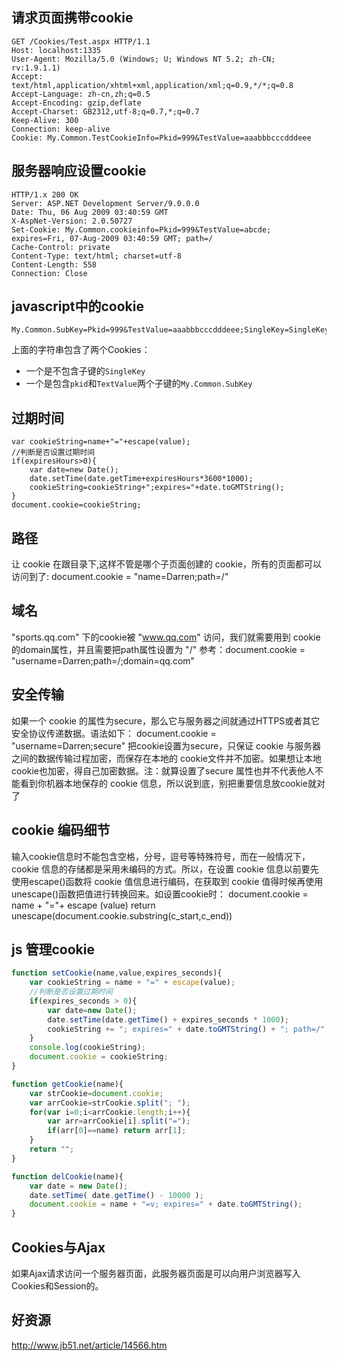 ## 请求页面携带cookie

```http
GET /Cookies/Test.aspx HTTP/1.1
Host: localhost:1335
User-Agent: Mozilla/5.0 (Windows; U; Windows NT 5.2; zh-CN; rv:1.9.1.1)
Accept: text/html,application/xhtml+xml,application/xml;q=0.9,*/*;q=0.8
Accept-Language: zh-cn,zh;q=0.5
Accept-Encoding: gzip,deflate
Accept-Charset: GB2312,utf-8;q=0.7,*;q=0.7
Keep-Alive: 300
Connection: keep-alive
Cookie: My.Common.TestCookieInfo=Pkid=999&TestValue=aaabbbcccdddeee
```

## 服务器响应设置cookie

```http
HTTP/1.x 200 OK
Server: ASP.NET Development Server/9.0.0.0
Date: Thu, 06 Aug 2009 03:40:59 GMT
X-AspNet-Version: 2.0.50727
Set-Cookie: My.Common.cookieinfo=Pkid=999&TestValue=abcde; expires=Fri, 07-Aug-2009 03:40:59 GMT; path=/
Cache-Control: private
Content-Type: text/html; charset=utf-8
Content-Length: 558
Connection: Close
```

## javascript中的cookie

```http
My.Common.SubKey=Pkid=999&TestValue=aaabbbcccdddeee;SingleKey=SingleKeyValue
```

上面的字符串包含了两个Cookies：
- 一个是不包含子键的`SingleKey`
- 一个是包含`pkid`和`TextValue`两个子键的`My.Common.SubKey`

## 过期时间

```
var cookieString=name+"="+escape(value);
//判断是否设置过期时间
if(expiresHours>0){
    var date=new Date();
    date.setTime(date.getTime+expiresHours*3600*1000);
    cookieString=cookieString+";expires="+date.toGMTString();
}
document.cookie=cookieString;
```

## 路径

让 cookie 在跟目录下,这样不管是哪个子页面创建的 cookie，所有的页面都可以访问到了:
document.cookie = "name=Darren;path=/"

## 域名

"sports.qq.com" 下的cookie被 "www.qq.com" 访问，我们就需要用到 cookie 的domain属性，并且需要把path属性设置为 "/"
参考：document.cookie = "username=Darren;path=/;domain=qq.com"

## 安全传输

如果一个 cookie 的属性为secure，那么它与服务器之间就通过HTTPS或者其它安全协议传递数据。语法如下：
document.cookie = "username=Darren;secure"
把cookie设置为secure，只保证 cookie 与服务器之间的数据传输过程加密，而保存在本地的 cookie文件并不加密。如果想让本地cookie也加密，得自己加密数据。注：就算设置了secure 属性也并不代表他人不能看到你机器本地保存的 cookie 信息，所以说到底，别把重要信息放cookie就对了

## cookie 编码细节

输入cookie信息时不能包含空格，分号，逗号等特殊符号，而在一般情况下，cookie 信息的存储都是采用未编码的方式。所以，在设置 cookie 信息以前要先使用escape()函数将 cookie 值信息进行编码，在获取到 cookie 值得时候再使用unescape()函数把值进行转换回来。如设置cookie时：
document.cookie = name + "="+ escape (value)
return unescape(document.cookie.substring(c_start,c_end))

## js 管理cookie

```javascript
function setCookie(name,value,expires_seconds){
    var cookieString = name + "=" + escape(value);
    //判断是否设置过期时间
    if(expires_seconds > 0){
        var date=new Date();
        date.setTime(date.getTime() + expires_seconds * 1000);
        cookieString += "; expires=" + date.toGMTString() + "; path=/";
    }
    console.log(cookieString);
    document.cookie = cookieString;
}

function getCookie(name){
    var strCookie=document.cookie;
    var arrCookie=strCookie.split("; ");
    for(var i=0;i<arrCookie.length;i++){
        var arr=arrCookie[i].split("=");
        if(arr[0]==name) return arr[1];
    }
    return "";
}

function delCookie(name){
    var date = new Date();
    date.setTime( date.getTime() - 10000 );
    document.cookie = name + "=v; expires=" + date.toGMTString();
}
```

## Cookies与Ajax
如果Ajax请求访问一个服务器页面，此服务器页面是可以向用户浏览器写入Cookies和Session的。

## 好资源

http://www.jb51.net/article/14566.htm

